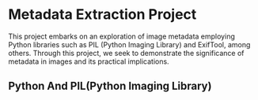 # Metadata Extraction Project
This  project embarks on an exploration of image
metadata employing Python libraries such as PIL (Python Imaging Library) and
ExifTool, among others. Through this project, we seek to demonstrate the
significance of metadata in images and its practical implications.
## Python And PIL(Python Imaging Library)
